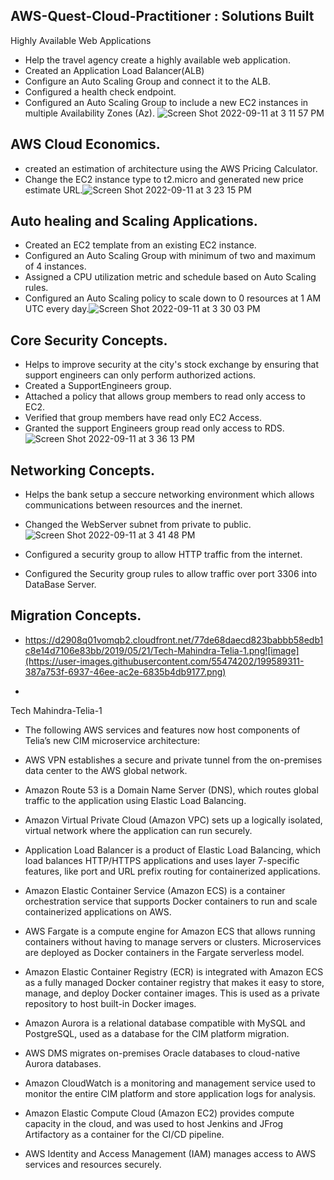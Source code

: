 ## AWS-Quest-Cloud-Practitioner : Solutions Built

Highly Available Web Applications
- Help the travel agency create a highly available web application.
- Created an Application Load Balancer(ALB)
- Configure an Auto Scaling Group and connect it to the ALB.
- Configured a health check endpoint.
- Configured an Auto Scaling Group to include a new EC2 instances in multiple Availability Zones (Az).
![Screen Shot 2022-09-11 at 3 11 57 PM](https://user-images.githubusercontent.com/55474202/189547060-f0c174eb-9fe4-4b40-9aa0-743fd7a6d7f7.png)

## AWS Cloud Economics.
- created an estimation of architecture using the AWS Pricing Calculator.
- Change the EC2 instance type to t2.micro and generated new price estimate URL.![Screen Shot 2022-09-11 at 3 23 15 PM](https://user-images.githubusercontent.com/55474202/189547450-f5018967-5f43-462f-9b49-86c85406ba2f.png)

## Auto healing and Scaling Applications.
- Created an EC2 template from an existing EC2 instance.
- Configured an Auto Scaling Group with minimum of two and maximum of 4 instances.
- Assigned a CPU utilization metric and schedule based on Auto Scaling rules.
- Configured an Auto Scaling policy to scale down to 0 resources at 1 AM UTC every day.![Screen Shot 2022-09-11 at 3 30 03 PM](https://user-images.githubusercontent.com/55474202/189547677-8a2b2048-445d-4117-89b7-226b57458b97.png)

## Core Security Concepts.
- Helps to improve security at the city's stock exchange by ensuring that support engineers can only perform authorized actions.
- Created a SupportEngineers group.
- Attached a policy that allows group members to read only access to EC2.
- Verified that group members have read only EC2 Access.
- Granted the support Engineers group read only access to RDS.![Screen Shot 2022-09-11 at 3 36 13 PM](https://user-images.githubusercontent.com/55474202/189547891-51160940-e4ce-4899-ad72-550b7f423107.png)

## Networking Concepts.
- Helps the bank setup a seccure networking environment which allows communications between resources and the inernet.
- Changed the WebServer subnet from private to public.![Screen Shot 2022-09-11 at 3 41 48 PM](https://user-images.githubusercontent.com/55474202/189548080-ab5c6e8a-d76b-4d4a-83f8-465b60351f63.png)

- Configured a security group to allow HTTP traffic from the internet.
- Configured the Security group rules to allow traffic over port 3306 into DataBase Server. 

## Migration Concepts.
- https://d2908q01vomqb2.cloudfront.net/77de68daecd823babbb58edb1c8e14d7106e83bb/2019/05/21/Tech-Mahindra-Telia-1.png![image](https://user-images.githubusercontent.com/55474202/199589311-387a753f-6937-46ee-ac2e-6835b4db9177.png)

-
Tech Mahindra-Telia-1

- The following AWS services and features now host components of Telia’s new CIM microservice architecture:

- AWS VPN establishes a secure and private tunnel from the on-premises data center to the AWS global network.
- Amazon Route 53 is a Domain Name Server (DNS), which routes global traffic to the application using Elastic Load Balancing.
- Amazon Virtual Private Cloud (Amazon VPC) sets up a logically isolated, virtual network where the application can run securely.
- Application Load Balancer is a product of Elastic Load Balancing, which load balances HTTP/HTTPS applications and uses layer 7-specific features, like     port and URL prefix routing for containerized applications.
- Amazon Elastic Container Service (Amazon ECS) is a container orchestration service that supports Docker containers to run and scale containerized           applications on AWS.
- AWS Fargate is a compute engine for Amazon ECS that allows running containers without having to manage servers or clusters. Microservices are deployed as   Docker containers in the Fargate serverless model.
- Amazon Elastic Container Registry (ECR) is integrated with Amazon ECS as a fully managed Docker container registry that makes it easy to store, manage,     and deploy Docker container images. This is used as a private repository to host built-in Docker images.
- Amazon Aurora is a relational database compatible with MySQL and PostgreSQL, used as a database for the CIM platform migration.
- AWS DMS migrates on-premises Oracle databases to cloud-native Aurora databases.
- Amazon CloudWatch is a monitoring and management service used to monitor the entire CIM platform and store application logs for analysis.
- Amazon Elastic Compute Cloud (Amazon EC2) provides compute capacity in the cloud, and was used to host Jenkins and JFrog Artifactory as a container for     the CI/CD pipeline.
- AWS Identity and Access Management (IAM) manages access to AWS services and resources securely.
